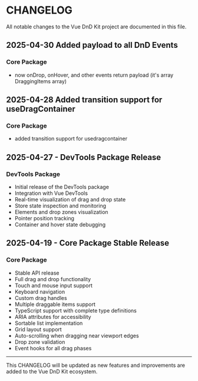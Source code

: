 # CHANGELOG

All notable changes to the Vue DnD Kit project are documented in this file.

## 2025-04-30 Added payload to all DnD Events

### Core Package

- now onDrop, onHover, and other events return payload (it's array DraggingItems array)

## 2025-04-28 Added transition support for useDragContainer

### Core Package

- added transition support for usedragcontainer

## 2025-04-27 - DevTools Package Release

### DevTools Package

- Initial release of the DevTools package
- Integration with Vue DevTools
- Real-time visualization of drag and drop state
- Store state inspection and monitoring
- Elements and drop zones visualization
- Pointer position tracking
- Container and hover state debugging

## 2025-04-19 - Core Package Stable Release

### Core Package

- Stable API release
- Full drag and drop functionality
- Touch and mouse input support
- Keyboard navigation
- Custom drag handles
- Multiple draggable items support
- TypeScript support with complete type definitions
- ARIA attributes for accessibility
- Sortable list implementation
- Grid layout support
- Auto-scrolling when dragging near viewport edges
- Drop zone validation
- Event hooks for all drag phases

---

This CHANGELOG will be updated as new features and improvements are added to the Vue DnD Kit ecosystem.
